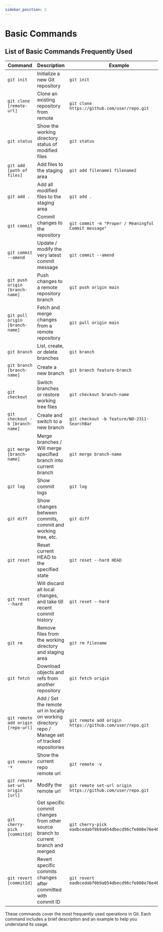```yaml
---
sidebar_position: 2
---
```


# Basic Commands

## List of Basic Commands Frequently Used

| Command                            | Description                                                                                        | Example                                                      |
| ---------------------------------- | -------------------------------------------------------------------------------------------------- | ------------------------------------------------------------ |
| `git init`                         | Initialize a new Git repository                                                                    | `git init`                                                   |
| `git clone [remote-url]`           | Clone an existing repository from remote                                                           | `git clone https://github.com/user/repo.git`                 |
| `git status`                       | Show the working directory status of modified files                                                | `git status`                                                 |
| `git add [path of files]`          | Add files to the staging area                                                                      | `git add filename1 filename2`                                |
| `git add .`                        | Add all modified files to the staging area                                                         | `git add .`                                                  |
| `git commit`                       | Commit changes to the repository                                                                   | `git commit -m "Proper / Meaningful Commit message"`         |
| `git commit --amend`               | Update / modify the very latest commit message                                                     | `git commit --amend`                                         |
| `git push origin [branch-name]`    | Push changes to a remote repository branch                                                         | `git push origin main`                                       |
| `git pull origin [branch-name]`    | Fetch and merge changes from a remote repository                                                   | `git pull origin main`                                       |
| `git branch`                       | List, create, or delete branches                                                                   | `git branch`                                                 |
| `git branch [branch-name]`         | Create a new branch                                                                                | `git branch feature-branch`                                  |
| `git checkout`                     | Switch branches or restore working tree files                                                      | `git checkout branch-name`                                   |
| `git checkout -b [branch-name]`    | Create and switch to a new branch                                                                  | `git checkout -b feature/NO-2311-SearchBar`                  |
| `git merge [branch-name]`          | Merge branches / Will merge specified branch into current branch                                   | `git merge branch-name`                                      |
| `git log`                          | Show commit logs                                                                                   | `git log`                                                    |
| `git diff`                         | Show changes between commits, commit and working tree, etc.                                        | `git diff`                                                   |
| `git reset`                        | Reset current HEAD to the specified state                                                          | `git reset --hard HEAD`                                      |
| `git reset --hard`                 | Will discard all local changes, and take till recent commit history                                | `git reset --hard`                                           |
| `git rm`                           | Remove files from the working directory and staging area                                           | `git rm filename`                                            |
| `git fetch`                        | Download objects and refs from another repository                                                  | `git fetch origin`                                           |
| `git remote add origin [repo-url]` | Add / Set the remote url in locally on working directory repo / Manage set of tracked repositories | `git remote add origin https://github.com/user/repo.git`     |
| `git remote -v`                    | Show the current repo remote url                                                                   | `git remote -v`                                              |
| `git remote set-url origin [url]`  | Modify the remote url                                                                              | `git remote set-url origin https://github.com/user/repo.git` |
| `git cherry-pick [commitId]`       | Get specific commit changes from other source branch to current branch and merged                  | `git cherry-pick eadbcedabf0b9a054dbecd96cfe008e76e46368a`   |
| `git revert [commitId]`            | Revert specific commits changes after committed with commit ID                                     | `git revert eadbcedabf0b9a054dbecd96cfe008e76e46368a`        |

These commands cover the most frequently used operations in Git. Each command includes a brief description and an example to help you understand its usage.
